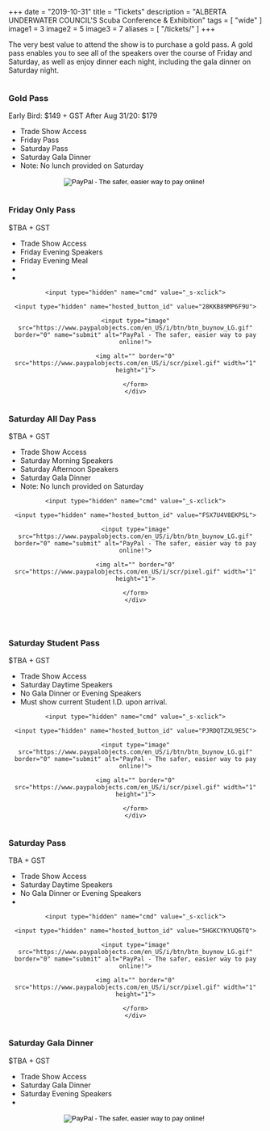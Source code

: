 +++
date        = "2019-10-31"
title       = "Tickets"
description = "ALBERTA UNDERWATER COUNCIL'S Scuba Conference & Exhibition"
tags        = [ "wide" ]
image1 = 3
image2 = 5
image3 = 7
aliases = [
  "/tickets/"
]
+++

The very best value to attend the show is to purchase a gold pass. A gold pass enables you to see all of the speakers over the course of Friday and Saturday, as well as enjoy dinner each night, including the gala dinner on Saturday night.

<div class="premium plan one-third column">
  <h3>Gold Pass</h3>
  <div class="plan-price">
    <!-- <span class="plan-currency">$</span> -->
    <span class="value"><strikethrough>Early Bird: $149 + GST</strikethrough></span>
    After Aug 31/20: $179

  </div>
  <div class="plan-features">
    <ul>
      <li>Trade Show Access</li>
      <li>Friday Pass</li>
      <li>Saturday Pass</li>
      <li>Saturday Gala Dinner</li>
      <li>Note: No lunch provided on Saturday</li>
    </ul>
    <div style="width:100%;text-align:center;">
      <form action="https://www.paypal.com/cgi-bin/webscr" method="post" target="_top">
      <input type="hidden" name="cmd" value="_s-xclick">
      <input type="hidden" name="hosted_button_id" value="DUK4CCE25ZLA8">
      <input type="image" src="https://www.paypalobjects.com/en_US/i/btn/btn_buynow_LG.gif" border="0" name="submit" alt="PayPal - The safer, easier way to pay online!">
      <img alt="" border="0" src="https://www.paypalobjects.com/en_US/i/scr/pixel.gif" width="1" height="1">
      </form>
    </div>
  </div>
</div>

<div class="featured plan one-third column">
  <h3>Friday Only Pass</h3>
  <div class="plan-price">
    <!-- <span class="plan-currency">$</span> -->
    <span class="value"><strikethrough>$TBA + GST</strikethrough></span>
  </div>
  <div class="plan-features">
    <ul>
      <li>Trade Show Access</li>
      <li>Friday Evening Speakers</li>
      <li>Friday Evening Meal</li>
      <li>&nbsp;</li>
      <li>&nbsp;</li>
    </ul>
    <div style="width:100%;text-align:center;">
    <form action="https://www.paypal.com/cgi-bin/webscr" method="post" target="_top">

    <input type="hidden" name="cmd" value="_s-xclick">

    <input type="hidden" name="hosted_button_id" value="28KKB89MP6F9U">

    <input type="image" src="https://www.paypalobjects.com/en_US/i/btn/btn_buynow_LG.gif" border="0" name="submit" alt="PayPal - The safer, easier way to pay online!">

    <img alt="" border="0" src="https://www.paypalobjects.com/en_US/i/scr/pixel.gif" width="1" height="1">

    </form>
    </div>
  </div>
</div>

<div class="featured plan one-third column">
  <h3>Saturday All Day Pass</h3>
  <div class="plan-price">
    <!-- <span class="plan-currency">$</span> -->
    <span class="value"><strikethrough>$TBA + GST</strikethrough></span>
  </div>
  <div class="plan-features">
    <ul>
      <li>Trade Show Access</li>
      <li>Saturday Morning Speakers</li>
      <li>Saturday Afternoon Speakers</li>
      <li>Saturday Gala Dinner</li>
      <li>Note: No lunch provided on Saturday</li>
    </ul>
    <div style="width:100%;text-align:center;">
    <form action="https://www.paypal.com/cgi-bin/webscr" method="post" target="_top">

    <input type="hidden" name="cmd" value="_s-xclick">

    <input type="hidden" name="hosted_button_id" value="FSX7U4V8EKPSL">

    <input type="image" src="https://www.paypalobjects.com/en_US/i/btn/btn_buynow_LG.gif" border="0" name="submit" alt="PayPal - The safer, easier way to pay online!">

    <img alt="" border="0" src="https://www.paypalobjects.com/en_US/i/scr/pixel.gif" width="1" height="1">

    </form>
    </div>
  </div>
</div>

<p>&nbsp;</p>

<div class="featured plan one-third column">
  <h3>Saturday Student Pass</h3>
  <div class="plan-price">
    <!-- <span class="plan-currency">$</span> -->
    <span class="value">$TBA + GST</span>
  </div>
  <div class="plan-features">
    <ul>
      <li>Trade Show Access</li>
      <li>Saturday Daytime Speakers</li>
      <li>No Gala Dinner or Evening Speakers</li>
      <li>Must show current Student I.D. upon arrival.</li>
    </ul>
    <div style="width:100%;text-align:center;">
    <form action="https://www.paypal.com/cgi-bin/webscr" method="post" target="_top">

    <input type="hidden" name="cmd" value="_s-xclick">

    <input type="hidden" name="hosted_button_id" value="PJRDQTZXL9E5C">

    <input type="image" src="https://www.paypalobjects.com/en_US/i/btn/btn_buynow_LG.gif" border="0" name="submit" alt="PayPal - The safer, easier way to pay online!">

    <img alt="" border="0" src="https://www.paypalobjects.com/en_US/i/scr/pixel.gif" width="1" height="1">

    </form>
    </div>
  </div>
</div>


<div class="featured plan one-third column">
  <h3>Saturday Pass</h3>
  <div class="plan-price">
    <!-- <span class="plan-currency">$</span> -->
    <span class="value">TBA + GST</span>
  </div>
  <div class="plan-features">
    <ul>
      <li>Trade Show Access</li>
      <li>Saturday Daytime Speakers</li>
      <li>No Gala Dinner or Evening Speakers</li>
      <li>&nbsp;</li>
    </ul>
    <div style="width:100%;text-align:center;">
    <form action="https://www.paypal.com/cgi-bin/webscr" method="post" target="_top">

    <input type="hidden" name="cmd" value="_s-xclick">

    <input type="hidden" name="hosted_button_id" value="5HGKCYKYUQ6TQ">

    <input type="image" src="https://www.paypalobjects.com/en_US/i/btn/btn_buynow_LG.gif" border="0" name="submit" alt="PayPal - The safer, easier way to pay online!">

    <img alt="" border="0" src="https://www.paypalobjects.com/en_US/i/scr/pixel.gif" width="1" height="1">

    </form>
    </div>
  </div>
</div>

<div class="featured plan one-third column">
  <h3>Saturday Gala Dinner</h3>
  <div class="plan-price">
    <!-- <span class="plan-currency">$</span> -->
    <span class="value"><strikethrough>$TBA + GST</strikethrough></span>
  </div>
  <div class="plan-features">
    <ul>
      <li>Trade Show Access</li>
      <li>Saturday Gala Dinner</li>
      <li>Saturday Evening Speakers</li>
      <li>&nbsp;</li>
    </ul>
    <div style="width:100%;text-align:center;">
    <form action="https://www.paypal.com/cgi-bin/webscr" method="post" target="_top">

<input type="hidden" name="cmd" value="_s-xclick">

<input type="hidden" name="hosted_button_id" value="C7XJERCY2E6F2">

<input type="image" src="https://www.paypalobjects.com/en_US/i/btn/btn_buynow_LG.gif" border="0" name="submit" alt="PayPal - The safer, easier way to pay online!">

<img alt="" border="0" src="https://www.paypalobjects.com/en_US/i/scr/pixel.gif" width="1" height="1">

</form>
    </div>
  </div>
</div>
